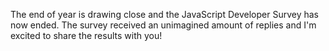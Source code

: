 The end of year is drawing close and the JavaScript Developer Survey has now ended. The survey received an unimagined amount of replies and I'm excited to share the results with you!
